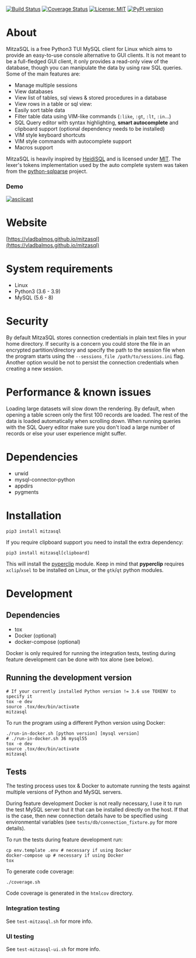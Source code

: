 [![Build Status](https://travis-ci.com/vladbalmos/mitzasql.svg?branch=master)](https://travis-ci.com/github/vladbalmos/mitzasql) [![Coverage Status](https://coveralls.io/repos/github/vladbalmos/mitzasql/badge.svg?branch=master)](https://coveralls.io/github/vladbalmos/mitzasql?branch=master) [![License: MIT](https://img.shields.io/badge/License-MIT-green.svg)](https://opensource.org/licenses/MIT) [![PyPI version](https://badge.fury.io/py/mitzasql.svg)](https://badge.fury.io/py/mitzasql) 


# About
MitzaSQL is a free Python3 TUI MySQL client for Linux which aims to provide an easy-to-use console alternative to GUI clients. It is not meant to be a full-fledged GUI client, it only provides a read-only view of the database, though you can manipulate the data by using raw SQL queries. Some of the main features are:

* Manage multiple sessions
* View databases
* View list of tables, sql views & stored procedures in a database
* View rows in a table or sql view:
* Easily sort table data
* Filter table data using VIM-like commands (`:like`, `:gt`, `:lt`, `:in`...)
* SQL Query editor with syntax highlighting, **smart autocomplete** and clipboard support (optional dependency needs to be installed)
* VIM style keyboard shortcuts
* VIM style commands with autocomplete support
* Macros support

MitzaSQL is heavily inspired by [HeidiSQL](https://github.com/HeidiSQL/HeidiSQL) and is licensed under [MIT](https://opensource.org/licenses/MIT). The lexer's tokens implementation used by the auto complete system was taken from the [python-sqlparse](https://github.com/andialbrecht/sqlparse) project.

### Demo
[![asciicast](https://asciinema.org/a/390872.svg)](https://asciinema.org/a/390872)

# Website
[https://vladbalmos.github.io/mitzasql](https://vladbalmos.github.io/mitzasql)

# System requirements
* Linux
* Python3 (3.6 - 3.9)
* MySQL (5.6 - 8)

# Security
By default MitzaSQL stores connection credentials in plain text files in your home directory. If security is a concern you could store the file in an encrypted partition/directory and specify the path to the session file when the program starts using the `--sessions_file /path/to/sessions.ini` flag. Another option would be not to persist the connection credentials when creating a new session.

# Performance & known issues
Loading large datasets will slow down the rendering. By default, when opening a table screen only the first 100 records are loaded. The rest of the data is loaded automatically when scrolling down. When running queries with the SQL Query editor make sure you don't load a large number of records or else your user experience might suffer.

# Dependencies
* urwid
* mysql-connector-python
* appdirs
* pygments

# Installation

    pip3 install mitzasql

If you require clipboard support you need to install the extra dependency:

    pip3 install mitzasql[clipboard]

This will install the [pyperclip](https://github.com/asweigart/pyperclip) module. Keep in mind that **pyperclip** requires `xclip`/`xsel` to be installed on Linux, or the `gtk`/`qt` python modules.

# Development
## Dependencies
* tox
* Docker (optional)
* docker-compose (optional)

Docker is only required for running the integration tests, testing during feature development can be done with tox alone (see below).

## Running the development version

    # If your currently installed Python version != 3.6 use TOXENV to specify it
    tox -e dev
    source .tox/dev/bin/activate
    mitzasql

To run the program using a different Python version using Docker:

    ./run-in-docker.sh [python version] [mysql version]
    # ./run-in-docker.sh 36 mysql55
    tox -e dev
    source .tox/dev/bin/activate
    mitzasql

## Tests
The testing process uses tox & Docker to automate running the tests against multiple versions of Python and MySQL servers.

During feature development Docker is not really necessary, I use it to run the test MySQL server but it that can be installed directly on the host. If that is the case, then new connection details have to be specified using environmental variables (see `tests/db/connection_fixture.py` for more details).

To run the tests during feature development run:

    cp env.template .env # necessary if using Docker
    docker-compose up # necessary if using Docker
    tox

To generate code coverage:

    ./coverage.sh

Code coverage is generated in the `htmlcov` directory.

### Integration testing
See `test-mitzasql.sh` for more info.

### UI testing
See `test-mitzasql-ui.sh` for more info.

